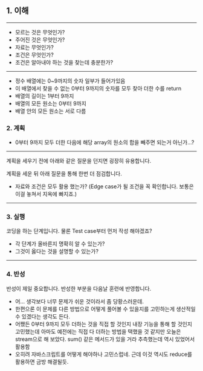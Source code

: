 ## 1. 이해

---
- 모르는 것은 무엇인가?
- 주어진 것은 무엇인가?
- 자료는 무엇인가?
- 조건은 무엇인가?
- 조건은 알아내야 하는 것을 찾는데 충분한가?
---
- 정수 배열에는 0~9까지의 숫자 일부가 들어가있음
- 이 배열에서 찾을 수 없는 0부터 9까지의 숫자를 모두 찾아 더한 수를 return
- 배열의 길이는 1부터 9까지
- 배열의 모든 원소는 0부터 9까지
- 배열 안의 모든 원소는 서로 다름

### 2. 계획
- 0부터 9까지 모두 더한 다음에 해당 array의 원소의 합을 빼주면 되는거 아닌가...?

---
계획을 세우기 전에 아래와 같은 질문을 던지면 굉장히 유용합니다.

계획을 세운 뒤 아래 질문을 통해 한번 더 점검합니다.

- 자료와 조건은 모두 활용 했는가? (Edge case가 될 조건을 꼭 확인합니다. 보통은 이걸 놓쳐서 지옥에 빠지죠.)
---

### 3. 실행

코딩을 하는 단계입니다. 물론 Test case부터 먼저 작성 해야겠죠?

- 각 단계가 올바른지 명확히 알 수 있는가?
- 그것이 옳다는 것을 설명할 수 있는가?

---

### 4. 반성

반성이 제일 중요합니다. 반성한 부분을 다음날 훈련에 반영합니다.
- 어... 생각보다 너무 문제가 쉬운 것이라서 좀 당황스러운데.
- 한편으론 이 문제를 다른 방법으로 어떻게 풀어볼 수 있을지를 고민하는게 생산적일 수 있겠다는 생각도 든다.
- 어쨌든 0부터 9까지 모두 더하는 것을 직접 할 것인지 내장 기능을 통해 할 것인지 고민했는데 아마도 예전에는 직접 다 더하는 방법을 택했을 것 같지만 오늘은 stream으로 해 보았다. sum() 같은 메서드가 있을 거라 추측했는데 역시 있었어서 활용함
- 오히려 자바스크립트를 어떻게 해야하나 고민스럽네. 근데 이것 역시도 reduce를 활용하면 금방 해결될듯.
